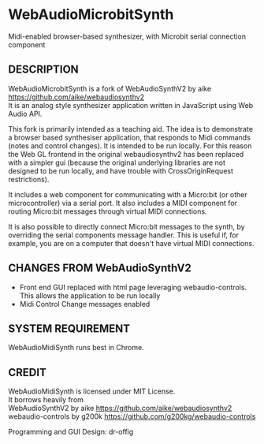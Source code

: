 WebAudioMicrobitSynth
====
Midi-enabled browser-based synthesizer, with Microbit serial connection component

## DESCRIPTION
WebAudioMicrobitSynth is a fork of WebAudioSynthV2 by aike https://github.com/aike/webaudiosynthv2  
It is an analog style synthesizer application written in JavaScript using Web Audio API.  

This fork is primarily intended as a teaching aid. The idea is to demonstrate a browser based 
synthesiser application, that responds to Midi commands (notes and control changes).
It is intended to be run locally. For this reason the Web GL frontend in the original webaudiosynthv2
has been replaced with a simpler gui (because the original underlying libraries are not designed
to be run locally, and have trouble with CrossOriginRequest restrictions).

It includes a web component for communicating with a Micro:bit (or other microcontroller) via
a serial port. It also includes a MIDI component for routing Micro:bit messages through virtual
MIDI connections.

It is also possible to directly connect Micro:bit messages to the synth, by overriding the serial components
message handler. This is useful if, for example, you are on a computer that doesn't have virtual MIDI
connections.


## CHANGES FROM WebAudioSynthV2
- Front end GUI replaced with html page leveraging webaudio-controls. This allows the application to 
be run locally
- Midi Control Change messages enabled


## SYSTEM REQUIREMENT
WebAudioMidiSynth runs best in Chrome.

## CREDIT
WebAudioMidiSynth is licensed under MIT License.  
It borrows heavily from  
WebAudioSynthV2 by aike https://github.com/aike/webaudiosynthv2  
webaudio-controls by g200k https://github.com/g200kg/webaudio-controls  

Programming and GUI Design: dr-offig
